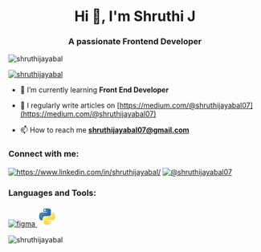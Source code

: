 <h1 align="center">Hi 👋, I'm Shruthi J</h1>
<h3 align="center">A passionate Frontend Developer</h3>

<p align="left"> <img src="https://komarev.com/ghpvc/?username=shruthijayabal&label=Profile%20views&color=0e75b6&style=flat" alt="shruthijayabal" /> </p>

<p align="left"> <a href="https://github.com/ryo-ma/github-profile-trophy"><img src="https://github-profile-trophy.vercel.app/?username=shruthijayabal" alt="shruthijayabal" /></a> </p>

- 🌱 I’m currently learning **Front End Developer**

- 📝 I regularly write articles on [https://medium.com/@shruthijayabal07](https://medium.com/@shruthijayabal07)

- 📫 How to reach me **shruthijayabal07@gmail.com**

<h3 align="left">Connect with me:</h3>
<p align="left">
<a href="https://linkedin.com/in/https://www.linkedin.com/in/shruthijayabal/" target="blank"><img align="center" src="https://raw.githubusercontent.com/rahuldkjain/github-profile-readme-generator/master/src/images/icons/Social/linked-in-alt.svg" alt="https://www.linkedin.com/in/shruthijayabal/" height="30" width="40" /></a>
<a href="https://medium.com/@shruthijayabal07" target="blank"><img align="center" src="https://raw.githubusercontent.com/rahuldkjain/github-profile-readme-generator/master/src/images/icons/Social/medium.svg" alt="@shruthijayabal07" height="30" width="40" /></a>
</p>

<h3 align="left">Languages and Tools:</h3>
<p align="left"> <a href="https://www.figma.com/" target="_blank" rel="noreferrer"> <img src="https://www.vectorlogo.zone/logos/figma/figma-icon.svg" alt="figma" width="40" height="40"/> </a> <a href="https://www.python.org" target="_blank" rel="noreferrer"> <img src="https://raw.githubusercontent.com/devicons/devicon/master/icons/python/python-original.svg" alt="python" width="40" height="40"/> </a> </p>

<p><img align="center" src="https://github-readme-stats.vercel.app/api/top-langs?username=shruthijayabal&show_icons=true&locale=en&layout=compact" alt="shruthijayabal" /></p>
